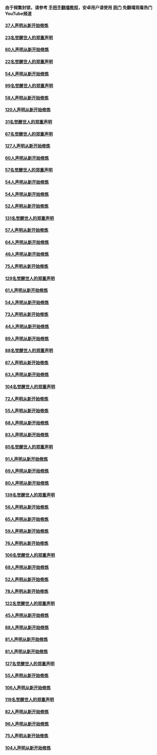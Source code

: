 #### 由于频繁封锁，请参考 [手把手翻墙教程](https://github.com/gfw-breaker/guides/wiki/)，安卓用户请使用 [网门](https://github.com/gfw-breaker/nogfw/blob/master/dl.md?t=02161000) 免翻墙观看热门YouTube频道 

#### [37人声明从新开始修炼](../pages/91/420766.md?t=02161000) 

#### [23名觉醒世人的郑重声明](../pages/91/420765.md?t=02161000) 

#### [60人声明从新开始修炼](../pages/91/420727.md?t=02161000) 

#### [22名觉醒世人的郑重声明](../pages/91/420726.md?t=02161000) 

#### [54人声明从新开始修炼](../pages/91/420529.md?t=02161000) 

#### [99名觉醒世人的郑重声明](../pages/91/420528.md?t=02161000) 

#### [58人声明从新开始修炼](../pages/91/420198.md?t=02161000) 

#### [120人声明从新开始修炼](../pages/91/420141.md?t=02161000) 

#### [31名觉醒世人的郑重声明](../pages/91/420197.md?t=02161000) 

#### [67名觉醒世人的郑重声明](../pages/91/420140.md?t=02161000) 

#### [127人声明从新开始修炼](../pages/91/420082.md?t=02161000) 

#### [60人声明从新开始修炼](../pages/91/420081.md?t=02161000) 

#### [57名觉醒世人的郑重声明](../pages/91/420080.md?t=02161000) 

#### [54人声明从新开始修炼](../pages/91/419533.md?t=02161000) 

#### [54人声明从新开始修炼](../pages/91/419532.md?t=02161000) 

#### [52人声明从新开始修炼](../pages/91/419531.md?t=02161000) 

#### [131名觉醒世人的郑重声明](../pages/91/419530.md?t=02161000) 

#### [57人声明从新开始修炼](../pages/91/419430.md?t=02161000) 

#### [64人声明从新开始修炼](../pages/91/419429.md?t=02161000) 

#### [46人声明从新开始修炼](../pages/91/419428.md?t=02161000) 

#### [75人声明从新开始修炼](../pages/91/419427.md?t=02161000) 

#### [129名觉醒世人的郑重声明](../pages/91/419426.md?t=02161000) 

#### [61人声明从新开始修炼](../pages/91/419198.md?t=02161000) 

#### [54人声明从新开始修炼](../pages/91/419197.md?t=02161000) 

#### [73人声明从新开始修炼](../pages/91/419196.md?t=02161000) 

#### [44人声明从新开始修炼](../pages/91/419075.md?t=02161000) 

#### [89人声明从新开始修炼](../pages/91/419074.md?t=02161000) 

#### [88名觉醒世人的郑重声明](../pages/91/419195.md?t=02161000) 

#### [67人声明从新开始修炼](../pages/91/419073.md?t=02161000) 

#### [63人声明从新开始修炼](../pages/91/419072.md?t=02161000) 

#### [104名觉醒世人的郑重声明](../pages/91/419071.md?t=02161000) 

#### [72人声明从新开始修炼](../pages/91/418902.md?t=02161000) 

#### [55人声明从新开始修炼](../pages/91/418901.md?t=02161000) 

#### [68人声明从新开始修炼](../pages/91/418900.md?t=02161000) 

#### [83人声明从新开始修炼](../pages/91/418757.md?t=02161000) 

#### [85名觉醒世人的郑重声明](../pages/91/418899.md?t=02161000) 

#### [91人声明从新开始修炼](../pages/91/418756.md?t=02161000) 

#### [69人声明从新开始修炼](../pages/91/418755.md?t=02161000) 

#### [80人声明从新开始修炼](../pages/91/418754.md?t=02161000) 

#### [139名觉醒世人的郑重声明](../pages/91/418753.md?t=02161000) 

#### [56人声明从新开始修炼](../pages/91/418594.md?t=02161000) 

#### [65人声明从新开始修炼](../pages/91/418593.md?t=02161000) 

#### [59人声明从新开始修炼](../pages/91/418592.md?t=02161000) 

#### [76人声明从新开始修炼](../pages/91/418431.md?t=02161000) 

#### [106名觉醒世人的郑重声明](../pages/91/418591.md?t=02161000) 

#### [68人声明从新开始修炼](../pages/91/418430.md?t=02161000) 

#### [52人声明从新开始修炼](../pages/91/418429.md?t=02161000) 

#### [78人声明从新开始修炼](../pages/91/418428.md?t=02161000) 

#### [122名觉醒世人的郑重声明](../pages/91/418427.md?t=02161000) 

#### [45人声明从新开始修炼](../pages/91/418248.md?t=02161000) 

#### [88人声明从新开始修炼](../pages/91/418247.md?t=02161000) 

#### [81人声明从新开始修炼](../pages/91/418246.md?t=02161000) 

#### [81人声明从新开始修炼](../pages/91/418139.md?t=02161000) 

#### [127名觉醒世人的郑重声明](../pages/91/418245.md?t=02161000) 

#### [55人声明从新开始修炼](../pages/91/418138.md?t=02161000) 

#### [106人声明从新开始修炼](../pages/91/418137.md?t=02161000) 

#### [119名觉醒世人的郑重声明](../pages/91/418135.md?t=02161000) 

#### [82人声明从新开始修炼](../pages/91/418136.md?t=02161000) 

#### [96人声明从新开始修炼](../pages/91/417831.md?t=02161000) 

#### [75人声明从新开始修炼](../pages/91/417830.md?t=02161000) 

#### [104人声明从新开始修炼](../pages/91/417829.md?t=02161000) 

